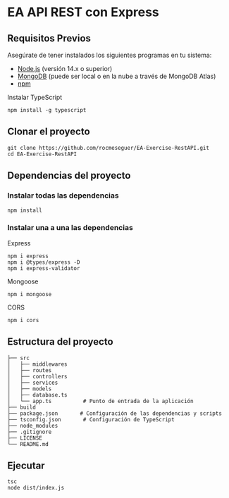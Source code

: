 # EA API REST con Express

## Requisitos Previos

Asegúrate de tener instalados los siguientes programas en tu sistema:

- [Node.js](https://nodejs.org/) (versión 14.x o superior)
- [MongoDB](https://www.mongodb.com/) (puede ser local o en la nube a través de MongoDB Atlas)
- [npm](https://www.npmjs.com/) 

Instalar TypeScript
```
npm install -g typescript
```

## Clonar el proyecto

```
git clone https://github.com/rocmeseguer/EA-Exercise-RestAPI.git
cd EA-Exercise-RestAPI
```

## Dependencias del proyecto

### Instalar todas las dependencias
```
npm install
```

### Instalar una a una las dependencias

Express
```
npm i express
npm i @types/express -D
npm i express-validator
```

Mongoose
```
npm i mongoose
```

CORS
```
npm i cors
```

## Estructura del proyecto

```
├── src
│   ├── middlewares
│   ├── routes
│   ├── controllers
│   ├── services
│   ├── models
│   ├── database.ts
│   └── app.ts          # Punto de entrada de la aplicación
├── build
├── package.json       # Configuración de las dependencias y scripts
├── tsconfig.json       # Configuración de TypeScript
├── node_modules
├── .gitignore
├── LICENSE
└── README.md
```

## Ejecutar
```
tsc
node dist/index.js
```
